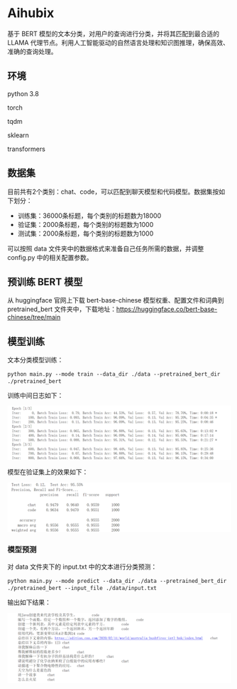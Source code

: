# Aihubix

基于 BERT 模型的文本分类，对用户的查询进行分类，并将其匹配到最合适的 LLAMA 代理节点。利用人工智能驱动的自然语言处理和知识图推理，确保高效、准确的查询处理。

## 环境

python 3.8

torch 

tqdm

sklearn

transformers 

## 数据集

目前共有2个类别：chat、code，可以匹配到聊天模型和代码模型。数据集按如下划分：

- 训练集：36000条标题，每个类别的标题数为18000
- 验证集：2000条标题，每个类别的标题数为1000
- 测试集：2000条标题，每个类别的标题数为1000

可以按照 data 文件夹中的数据格式来准备自己任务所需的数据，并调整 config.py 中的相关配置参数。

## 预训练 BERT 模型

从 huggingface 官网上下载 bert-base-chinese 模型权重、配置文件和词典到 pretrained_bert 文件夹中，下载地址：https://huggingface.co/bert-base-chinese/tree/main

## 模型训练

文本分类模型训练：

```shell
python main.py --mode train --data_dir ./data --pretrained_bert_dir ./pretrained_bert
```

训练中间日志如下：

<img src="https://github.com/Agentiums/Aihubix/blob/main/train/image/a1.png?raw=true" alt="a1" style="zoom:80%;" />

模型在验证集上的效果如下：

<img src="https://github.com/Agentiums/Aihubix/blob/main/train/image/a2.png?raw=true" alt="a2" style="zoom:80%;" />

### 模型预测

对 data 文件夹下的 input.txt 中的文本进行分类预测：

```shell
python main.py --mode predict --data_dir ./data --pretrained_bert_dir ./pretrained_bert --input_file ./data/input.txt
```

输出如下结果：

<img src="https://github.com/Agentiums/Aihubix/blob/main/train/image/a3.png?raw=true" alt="a3" style="zoom:80%;" />
